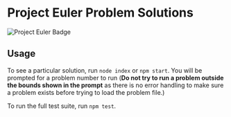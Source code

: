 # Project Euler Problem Solutions
![Project Euler Badge](https://projecteuler.net/profile/james.miner.png)

## Usage
To see a particular solution, run `node index` or `npm start`. You will be prompted for a problem number to run (**Do not try to run a problem outside the bounds shown in the prompt** as there is no error handling to make sure a problem exists before trying to load the problem file.)

To run the full test suite, run `npm test`.
